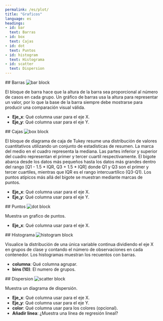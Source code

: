 ```yaml
---
permalink: /es/plot/
title: "Graficos"
language: es
headings:
- id: bar
  text: Barras
- id: box
  text: Cajas
- id: dot
  text: Puntos
- id: histogram
  text: Histograma
- id: scatter
  text: Dispersion
---
```


<div id="bar" markdown="1">
## Barras

<img class="block" src="{{page.permalink | append: 'bar.svg' | relative_url}}" alt="bar block"/>

El bloque de barra hace que la altura de la barra sea proporcional al número de casos en cada grupo.
Un gráfico de barras usa la altura para representar un valor, por lo que la base de la barra siempre debe mostrarse para producir una comparación visual válida.

- **Eje_x**: Qué columna usar para el eje X.
- **Eje_y**: Qué columna usar para el eje Y.
</div>

<div id="box" markdown="1">
## Cajas

<img class="block" src="{{page.permalink | append: 'box.svg' | relative_url}}" alt="box block"/>

El bloque de diagrama de caja de Tukey resume una distribución de valores cuantitativos utilizando un conjunto de estadísticas de resumen.
La marca del medio en el cuadro representa la mediana.
Las partes inferior y superior del cuadro representan el primer y tercer cuartil respectivamente.
El bigote abarca desde los datos más pequeños hasta los datos más grandes dentro del rango [Q1 - 1.5 * IQR, Q3 + 1.5 * IQR]
donde Q1 y Q3 son el primer y tercer cuartiles, mientras que IQR es el rango intercuartílico (Q3-Q1).
Los puntos atípicos más allá del bigote se muestran mediante marcas de puntos.

- **Eje_x**: Qué columna usar para el eje X.
- **Eje_y**: Qué columna usar para el eje Y.
</div>

<div id="dot" markdown="1">
## Puntos

<img class="block" src="{{page.permalink | append: 'dot.svg' | relative_url}}" alt="dot block"/>

Muestra un grafico de puntos.

- **Eje_x**: Qué columna usar para el eje X.
</div>

<div id="histogram" markdown="1">
## Histograma

<img class="block" src="{{page.permalink | append: 'histogram.svg' | relative_url}}" alt="histogram block"/>

Visualice la distribución de una única variable continua
dividiendo el eje X en grupos de clase
y contando el número de observaciones en cada contenedor.
Los histogramas muestran los recuentos con barras.

- **columna**: Qué columna agrupar.
- **bins (10)**: El numero de grupos.
</div>

<div id="scatter" markdown="1">
## Dispersion

<img class="block" src="{{page.permalink | append: 'scatter.svg' | relative_url}}" alt="scatter block"/>

Muestra un diagrama de dispersión.

- **Eje_x**: Qué columna usar para el eje X.
- **Eje_y**: Qué columna usar para el eje Y.
- **color**: Qué columna usar para los colores (opcional).
- **Añadir linea**: ¿Muestra una línea de regresión lineal?
</div>
